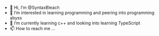 - 👋 Hi, I’m @SyntaxBleach
- 👀 I’m interested in learning programming and peering into programming abyss
- 🌱 I’m currently learning c++ and looking into learning TypeScript
- 📫 How to reach me ...

<!---
SyntaxBleach/SyntaxBleach is a ✨ special ✨ repository because its `README.md` (this file) appears on your GitHub profile.
You can click the Preview link to take a look at your changes.
--->
